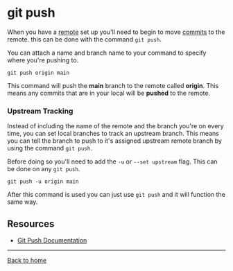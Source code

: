 # git push

When you have a [remote](./REMOTE.md) set up you'll need to begin to move [commits](./COMMIT.md) to the remote. this can be done with the command `git push`.

You can attach a name and branch name to your command to specify where you're pushing to.

```
git push origin main
```

This command will push the **main** branch to the remote called **origin**. This means any commits that are in your local will be **pushed** to the remote.

### Upstream Tracking 

Instead of including the name of the remote and the branch you're on every time, you can set local branches to track an upstream branch. This means you can tell the branch to push to it's assigned upstream remote branch by using the command `git push`.

Before doing so you'll need to add the `-u` or `--set upstream` flag. This can be done on any `git push`.

```
git push -u origin main
```

After this command is used you can just use `git push` and it will function the same way.

## Resources

- [Git Push Documentation](https://git-scm.com/docs/git-push)

---

[Back to home](../commands/Push.md)
